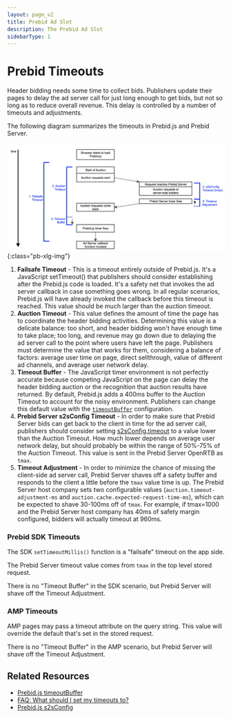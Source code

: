 ```yaml
---
layout: page_v2
title: Prebid Ad Slot
description: The Prebid Ad Slot
sidebarType: 1
---
```


# Prebid Timeouts

Header bidding needs some time to collect bids. Publishers update their
pages to delay the ad server call for just long enough to get bids, but
not so long as to reduce overall revenue. This delay is controlled by
a number of timeouts and adjustments.

The following diagram summarizes the timeouts in Prebid.js and Prebid Server.

![Timeout](/assets/images/dev-docs/prebid-timeouts.png){:class="pb-xlg-img"}

1. **Failsafe Timeout** - This is a timeout entirely outside of Prebid.js. It's a
JavaScript setTimeout() that publishers should consider establishing
after the Prebid.js code is loaded. It's a safety net that invokes the ad
server callback in case something goes wrong. In all regular scenarios,
Prebid.js will have already invoked the callback before this timeout is reached. This value should be much larger than the auction timeout.
2. **Auction Timeout** - This value defines the amount of time the page has to coordinate the
header bidding activities. Determining this value is a delicate balance: too short, and header bidding won't have enough time to take place; too long, and revenue
may go down due to delaying the ad server call to the point where users have left
the page. Publishers must determine the value that works for them, considering
a balance of factors: average user time on page, direct sellthrough, value of different ad channels, and average user network delay.
3. **Timeout Buffer** - The JavaScript timer environment is not perfectly accurate
because competing JavaScript on the page can delay the header bidding auction
or the recognition that auction results have returned. By default, Prebid.js adds a 400ms buffer to the Auction Timeout to account for the noisy environment. Publishers can
change this default value with the [`timeoutBuffer`](/dev-docs/publisher-api-reference/setConfig.html#setConfig-timeoutBuffer) configuration.
4. **Prebid Server s2sConfig Timeout** - In order to make sure that Prebid Server
bids can get back to the client in time for the ad server call, publishers
should consider setting [s2sConfig.timeout](/dev-docs/publisher-api-reference/setConfig.html#setConfig-Server-to-Server) to a value lower than the Auction Timeout. How much lower depends on average user network delay, but should probably be within the range of 50%-75% of the Auction Timeout. This value is sent in the Prebid Server OpenRTB as `tmax`.
5. **Timeout Adjustment** - In order to minimize the chance of missing the client-side
ad server call, Prebid Server shaves off a safety buffer and responds to the client a little before the `tmax` value time is up. The Prebid Server host company sets two
configurable values (`auction.timeout-adjustment-ms` and `auction.cache.expected-request-time-ms`), which can be expected to shave 30-100ms off of `tmax`. For example, if tmax=1000 and the Prebid Server host company has 40ms of safety margin configured,
bidders will actually timeout at 960ms.

### Prebid SDK Timeouts

The SDK `setTimeoutMillis()` function is a "failsafe" timeout on the app side.

The Prebid Server timeout value comes from `tmax` in the top level stored request.

There is no "Timeout Buffer" in the SDK scenario, but Prebid Server will shave
off the Timeout Adjustment.

### AMP Timeouts

AMP pages may pass a timeout attribute on the query string. This value will override the default that's set in the stored request.

There is no "Timeout Buffer" in the AMP scenario, but Prebid Server will shave
off the Timeout Adjustment.

## Related Resources

- [Prebid.js timeoutBuffer](/dev-docs/publisher-api-reference/setConfig.html#setConfig-timeoutBuffer)
- [FAQ: What should I set my timeouts to?](/dev-docs/faq.html#what-should-my-timeouts-be)
- [Prebid.js s2sConfig](/dev-docs/publisher-api-reference/setConfig.html#setConfig-Server-to-Server)
